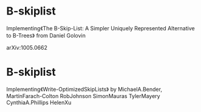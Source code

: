 # B-skiplist

Implementing《The B-Skip-List: A Simpler Uniquely Represented Alternative to B-Trees》 from Daniel Golovin

arXiv:1005.0662

# B-skiplist

Implementing《Write-OptimizedSkipLists》 by MichaelA.Bender, MartínFarach-Colton RobJohnson SimonMauras TylerMayery CynthiaA.Phillips HelenXu


